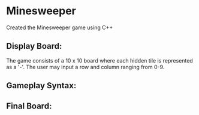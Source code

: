 # Minesweeper
Created the Minesweeper game using C++

Display Board: 
---
The game consists of a 10 x 10 board where each hidden tile is represented as a '-'. The user may input a row and column 
ranging from 0-9. 



Gameplay Syntax: 
---

Final Board: 
---




